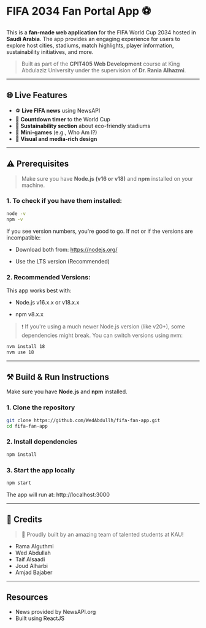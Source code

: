 # FIFA 2034 Fan Portal App ⚽

This is a **fan-made web application** for the FIFA World Cup 2034 hosted in **Saudi Arabia**. The app provides an engaging experience for users to explore host cities, stadiums, match highlights, player information, sustainability initiatives, and more.  
> Built as part of the **CPIT405 Web Development** course at King Abdulaziz University under the supervision of **Dr. Rania Alhazmi**.

---

## 🌐 Live Features

- ⚽ **Live FIFA news** using NewsAPI  
- 🌌 **Countdown timer** to the World Cup  
- 🌿 **Sustainability section** about eco-friendly stadiums  
- 🧠 **Mini-games** (e.g., Who Am I?)  
- 📸 **Visual and media-rich design**

---
## ⚠️ Prerequisites
> Make sure you have **Node.js (v16 or v18)** and **npm** installed on your machine.

### 1. To check if you have them installed:
```bash
node -v
npm -v
```
If you see version numbers, you're good to go. If not or if the versions are incompatible:

- Download both from: https://nodejs.org/

- Use the LTS version (Recommended)

### 2. Recommended Versions:
This app works best with:
- Node.js v16.x.x or v18.x.x

- npm v8.x.x
> ❗ If you're using a much newer Node.js version (like v20+), some dependencies might break. You can switch versions using nvm:
```bash
nvm install 18
nvm use 18
```

---

## ⚒️ Build & Run Instructions

Make sure you have **Node.js** and **npm** installed.

### 1. Clone the repository

```bash
git clone https://github.com/WedAbdullh/fifa-fan-app.git
cd fifa-fan-app 
```

### 2. Install dependencies

```bash
npm install
```
### 3. Start the app locally

```bash
npm start
```

The app will run at:
http://localhost:3000

---

## 👥 Credits
> 🚀 Proudly built by an amazing team of talented students at KAU!
- Rama Alguthmi  
- Wed Abdullah  
- Taif Alsaadi  
- Joud Alharbi  
- Amjad Bajaber
  
---
## Resources
- News provided by NewsAPI.org
- Built using ReactJS


